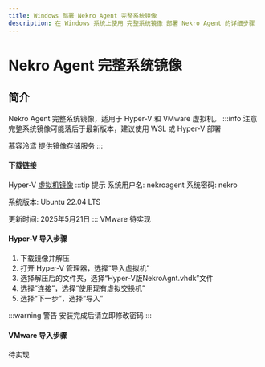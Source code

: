 ```yaml
---
title: Windows 部署 Nekro Agent 完整系统镜像
description: 在 Windows 系统上使用 完整系统镜像 部署 Nekro Agent 的详细步骤
---
```


# Nekro Agent 完整系统镜像
## 简介
Nekro Agent 完整系统镜像，适用于 Hyper-V 和 VMware 虚拟机。
:::info 注意
完整系统镜像可能落后于最新版本，建议使用 WSL 或 Hyper-V 部署

慕容泠鸢 提供镜像存储服务
:::


#### 下载链接
Hyper-V [虚拟机镜像](https://pan.mrly.cc/f/jzi8/Hyper-V%E7%89%88NekroAgnt.7z)
:::tip 提示
系统用户名: nekroagent   系统密码: nekro

系统版本: Ubuntu 22.04 LTS

更新时间: 2025年5月21日
:::
VMware 待实现
#### Hyper-V 导入步骤
1. 下载镜像并解压
2. 打开 Hyper-V 管理器，选择“导入虚拟机”
3. 选择解压后的文件夹，选择“Hyper-V版NekroAgnt.vhdk”文件
4. 选择“连接”，选择“使用现有虚拟交换机”
5. 选择“下一步”，选择“导入”

:::warning 警告
安装完成后请立即修改密码
:::

#### VMware 导入步骤
待实现